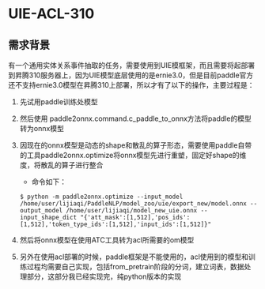 # UIE-ACL-310
    
## 需求背景

有一个通用实体关系事件抽取的任务，需要使用到UIE模框架，而且需要将起部署到昇腾310服务器上，因为UIE模型底层使用的是ernie3.0，但是目前paddle官方还不支持ernie3.0模型在昇腾310上部署，所以才有了以下的操作，主要过程是：

1. 先试用paddle训练处模型
2. 然后使用 paddle2onnx.command.c_paddle_to_onnx方法将paddle的模型转为onnx模型 
3. 因现在的onnx模型是动态的shape和散乱的算子形态，需要使用paddle自带的工具paddle2onnx.optimize将onnx模型先进行重塑，固定好shape的维度，将散乱的算子进行整合

    - 命令如下： 
    ```
    $ python -m paddle2onnx.optimize --input_model /home/user/lijiaqi/PaddleNLP/model_zoo/uie/export_new/model.onnx --output_model /home/user/lijiaqi/model_new_uie.onnx --input_shape_dict "{'att_mask':[1,512],'pos_ids':[1,512],'token_type_ids':[1,512],'input_ids':[1,512]}"  
    ```
4. 然后将onnx模型在使用ATC工具转为acl所需要的om模型
5. 另外在使用acl部署的时候，paddle框架是不能使用的，acl使用到的模型和训练过程均需要自己实现，包括from_pretrain阶段的分词，建立词表，数据处理部分，这部分我已经实现完，纯python版本的实现
